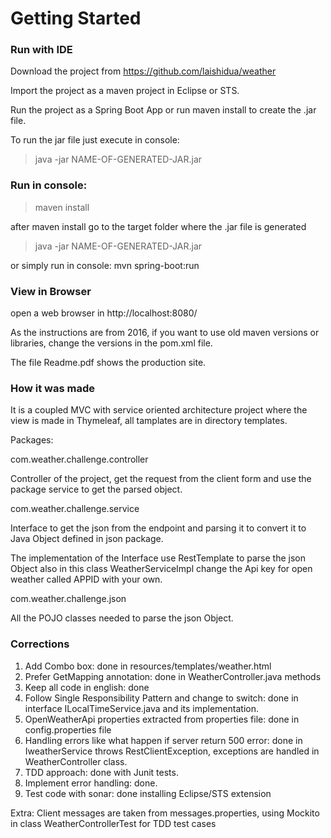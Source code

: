 # Getting Started

### Run with IDE

Download the project from https://github.com/laishidua/weather

Import the project as a maven project in Eclipse or STS. 

Run the project as a Spring Boot App or run maven install to create the .jar file.

To run the jar file just execute in console:

>java -jar NAME-OF-GENERATED-JAR.jar

### Run in console:

>maven install

after maven install go to the target folder where the .jar file is generated 

>java -jar NAME-OF-GENERATED-JAR.jar

or simply run in console: mvn spring-boot:run

### View in Browser

open a web browser in http://localhost:8080/

As the instructions are from 2016, if you want to use old maven versions or libraries,
 change the versions in the pom.xml file.
 
The file Readme.pdf shows the production site.

### How it was made

It is a coupled MVC with service oriented architecture project where the view is made in Thymeleaf, all tamplates are in directory templates.

Packages:

com.weather.challenge.controller

Controller of the project, get the request from the client form and use the package service to get the parsed object.

com.weather.challenge.service

Interface to get the json from the endpoint and parsing it to convert it to Java Object defined in json package.

The implementation of the Interface use RestTemplate to parse the json Object also
in this class WeatherServiceImpl change the Api key for open weather called APPID with your own.

com.weather.challenge.json

All the POJO classes needed to parse the json Object.

### Corrections

1. Add Combo box: done in resources/templates/weather.html
2. Prefer GetMapping annotation: done in WeatherController.java methods
3. Keep all code in english: done
4. Follow Single Responsibility Pattern and change to switch: done in interface ILocalTimeService.java and its implementation.
5. OpenWeatherApi properties extracted from properties file: done in config.properties file
6. Handling errors like what happen if server return 500 error: done in IweatherService throws RestClientException, exceptions are handled in WeatherController class.
7. TDD approach: done with Junit tests.
8. Implement error handling: done.
9. Test code with sonar: done installing Eclipse/STS extension

Extra: Client messages are taken from messages.properties, using Mockito in class WeatherControllerTest for TDD test cases

